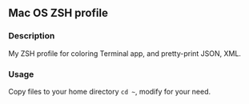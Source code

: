 ## Mac OS ZSH profile

### Description
My ZSH profile for coloring Terminal app, and pretty-print JSON, XML.

### Usage
Copy files to your home directory `cd ~`, modify for your need.




